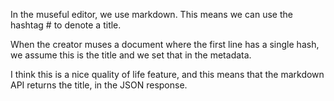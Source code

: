 
[meta-title]: <> (Automatically extracting the title)
[meta-date]: <> (2020-04-11T11:29:31.292Z)
[meta-branch]: <> (master)
[meta-commit]: <> (none)
[meta-user]: <> (Lee Nattress)


In the museful editor, we use markdown. This means we can use the hashtag # to denote a title.

When the creator muses a document where the first line has a single hash, we assume this is the title and we set that in the metadata.

I think this is a nice quality of life feature, and this means that the markdown API returns the title, in the JSON response.